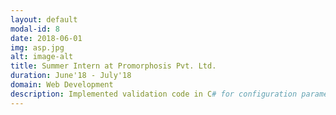 ```yaml
---
layout: default
modal-id: 8
date: 2018-06-01
img: asp.jpg
alt: image-alt
title: Summer Intern at Promorphosis Pvt. Ltd.
duration: June'18 - July'18
domain: Web Development
description: Implemented validation code in C# for configuration parameters of their web application built using the ASP.net framework.
---
```

